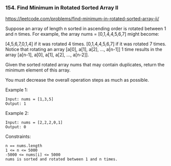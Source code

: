 ### 154. Find Minimum in Rotated Sorted Array II

https://leetcode.com/problems/find-minimum-in-rotated-sorted-array-ii/

Suppose an array of length n sorted in ascending order is rotated between 1 and n times. For example, the array nums = [0,1,4,4,5,6,7] might become:

[4,5,6,7,0,1,4] if it was rotated 4 times.
[0,1,4,4,5,6,7] if it was rotated 7 times.
Notice that rotating an array [a[0], a[1], a[2], ..., a[n-1]] 1 time results in the array [a[n-1], a[0], a[1], a[2], ..., a[n-2]].

Given the sorted rotated array nums that may contain duplicates, return the minimum element of this array.

You must decrease the overall operation steps as much as possible.



Example 1:

    Input: nums = [1,3,5]
    Output: 1
Example 2:

    Input: nums = [2,2,2,0,1]
    Output: 0


Constraints:

    n == nums.length
    1 <= n <= 5000
    -5000 <= nums[i] <= 5000
    nums is sorted and rotated between 1 and n times.